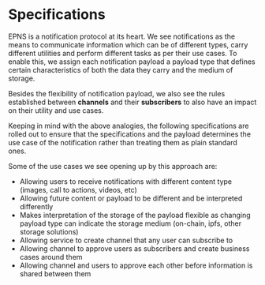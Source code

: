 # Specifications

EPNS is a notification protocol at its heart. We see notifications as the means to communicate information which can be of different types, carry different utilities and perform different tasks as per their use cases. To enable this, we assign each notification payload a payload type that defines certain characteristics of both the data they carry and the medium of storage. 

Besides the flexibility of notification payload, we also see the rules established between **channels** and their **subscribers** to also have an impact on their utility and use cases.

Keeping in mind with the above analogies, the following specifications are rolled out to ensure that the specifications and the payload determines the use case of the notification rather than treating them as plain standard ones.

Some of the use cases we see opening up by this approach are:

* Allowing users to receive notifications with different content type \(images, call to actions, videos, etc\) 
* Allowing future content or payload to be different and be interpreted differently
* Makes interpretation of the storage of the payload flexible as changing payload type can indicate the storage medium \(on-chain, ipfs, other storage solutions\)
* Allowing service to create channel that any user can subscribe to
* Allowing channel to approve users as subscribers and create business cases around them
* Allowing channel and users to approve each other before information is shared between them



